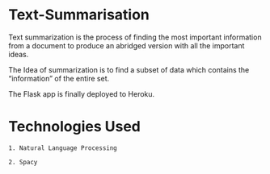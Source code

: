 # Text-Summarisation

Text summarization is the process of finding the most important information from a document to produce an abridged version with all the important ideas.

The Idea of summarization is to find a subset of data which contains the “information” of the entire set.

The Flask app is finally deployed to Heroku.


# Technologies Used
```
1. Natural Language Processing

2. Spacy

```





